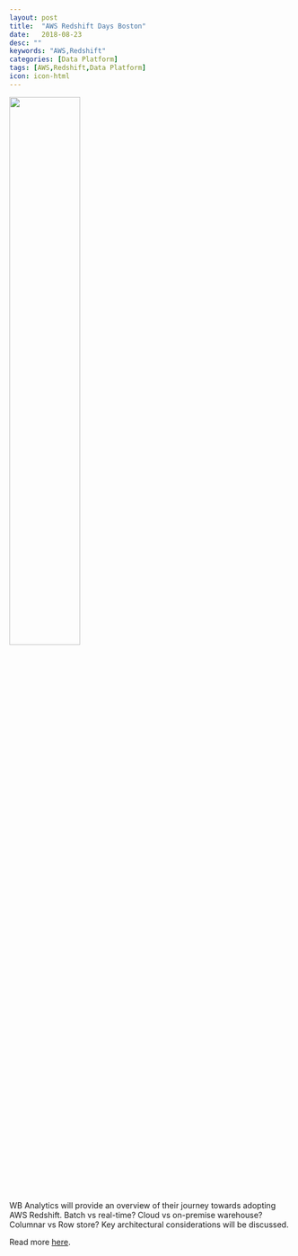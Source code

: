 ```yaml
---
layout: post
title:  "AWS Redshift Days Boston"
date:   2018-08-23
desc: ""
keywords: "AWS,Redshift"
categories: [Data Platform]
tags: [AWS,Redshift,Data Platform]
icon: icon-html
---
```


<img src="{{ site.img_path }}/redshift/web-redshift_days.jpg" width="50%" display="block">


WB Analytics will provide an overview of their journey towards adopting AWS Redshift. Batch vs real-time? Cloud vs on-premise warehouse? Columnar vs Row store? Key architectural considerations will be discussed.

Read more [here](https://aws.amazon.com/events/).